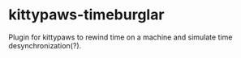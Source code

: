 # kittypaws-timeburglar
Plugin for kittypaws to rewind time on a machine and simulate time desynchronization(?).
